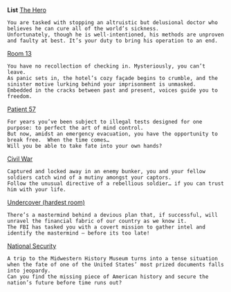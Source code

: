 <!--- https://akirameru.github.io/list/ -->
**List**
[The Hero](https://breakoutkc.com/the-hero/)
```
You are tasked with stopping an altruistic but delusional doctor who believes he can cure all of the world’s sickness.
Unfortunately, though he is well-intentioned, his methods are unproven and faulty at best. It’s your duty to bring his operation to an end.
```
[Room 13](https://breakoutkc.com/room-13/)
```
You have no recollection of checking in. Mysteriously, you can’t leave.
As panic sets in, the hotel’s cozy façade begins to crumble, and the sinister motive lurking behind your imprisonment is unmasked.
Embedded in the cracks between past and present, voices guide you to freedom.
```
[Patient 57](https://breakoutkc.com/patient-57/)
```
For years you’ve been subject to illegal tests designed for one purpose: to perfect the art of mind control.
But now, amidst an emergency evacuation, you have the opportunity to break free.  When the time comes…
Will you be able to take fate into your own hands?
```
[Civil War](https://breakoutkc.com/civil-war/)
```
Captured and locked away in an enemy bunker, you and your fellow soldiers catch wind of a mutiny amongst your captors.
Follow the unusual directive of a rebellious soldier… if you can trust him with your life.
```
[Undercover (hardest room)](https://breakoutkc.com/undercover/)
```
There’s a mastermind behind a devious plan that, if successful, will unravel the financial fabric of our country as we know it.
The FBI has tasked you with a covert mission to gather intel and identify the mastermind – before its too late!
```
[National Security](https://breakoutkc.com/national-security/)
```
A trip to the Midwestern History Museum turns into a tense situation when the fate of one of the United States’ most prized documents falls into jeopardy.
Can you find the missing piece of American history and secure the nation’s future before time runs out?
```
